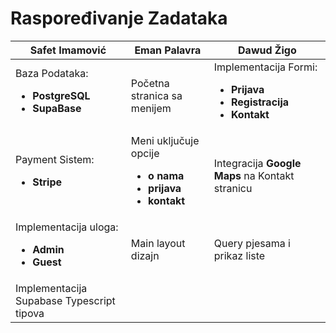 # Raspoređivanje Zadataka

| Safet Imamović                                                       | Eman Palavra                                                                                     | Dawud Žigo                                                                                       |
|----------------------------------------------------------------------|--------------------------------------------------------------------------------------------------|--------------------------------------------------------------------------------------------------|
| Baza Podataka: <ul><li>**PostgreSQL**</li><li>**SupaBase**</li></ul> | Početna stranica sa menijem                                                                      | Implementacija Formi: <ul><li>**Prijava**</li><li>**Registracija**</li><li>**Kontakt**</li></ul> |
| Payment Sistem: <ul><li>**Stripe**</li></ul>                         | Meni uključuje opcije <ul> <li> **o nama** </li> <li>**prijava**</li> <li>**kontakt**</li> </ul> | Integracija **Google Maps** na Kontakt stranicu                                                  |
| Implementacija uloga: <ul><li>**Admin**</li><li>**Guest**</li></ul>  | Main layout dizajn                                                                               | Query pjesama i prikaz liste                                                                     |
| Implementacija Supabase Typescript tipova                            |                                                                                                  |                                                                                                  |
